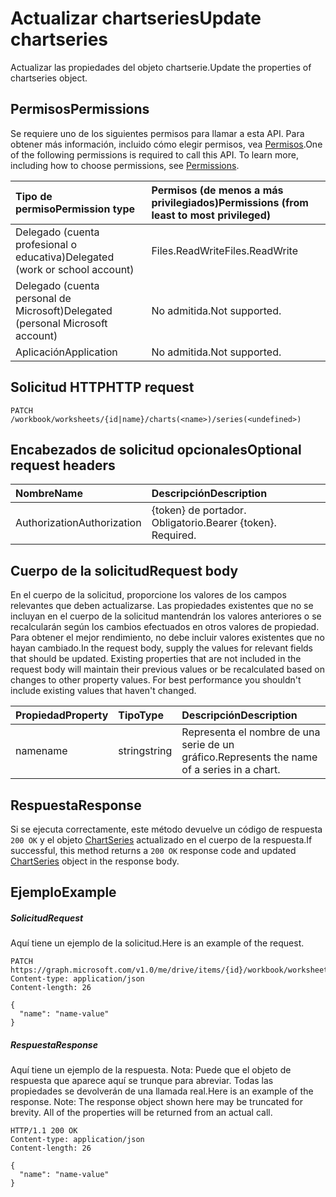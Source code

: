 # <a name="update-chartseries"></a><span data-ttu-id="9eec7-101">Actualizar chartseries</span><span class="sxs-lookup"><span data-stu-id="9eec7-101">Update chartseries</span></span>

<span data-ttu-id="9eec7-102">Actualizar las propiedades del objeto chartserie.</span><span class="sxs-lookup"><span data-stu-id="9eec7-102">Update the properties of chartseries object.</span></span>
## <a name="permissions"></a><span data-ttu-id="9eec7-103">Permisos</span><span class="sxs-lookup"><span data-stu-id="9eec7-103">Permissions</span></span>
<span data-ttu-id="9eec7-p101">Se requiere uno de los siguientes permisos para llamar a esta API. Para obtener más información, incluido cómo elegir permisos, vea [Permisos](../../../concepts/permissions_reference.md).</span><span class="sxs-lookup"><span data-stu-id="9eec7-p101">One of the following permissions is required to call this API. To learn more, including how to choose permissions, see [Permissions](../../../concepts/permissions_reference.md).</span></span>

|<span data-ttu-id="9eec7-106">Tipo de permiso</span><span class="sxs-lookup"><span data-stu-id="9eec7-106">Permission type</span></span>      | <span data-ttu-id="9eec7-107">Permisos (de menos a más privilegiados)</span><span class="sxs-lookup"><span data-stu-id="9eec7-107">Permissions (from least to most privileged)</span></span>              |
|:--------------------|:---------------------------------------------------------|
|<span data-ttu-id="9eec7-108">Delegado (cuenta profesional o educativa)</span><span class="sxs-lookup"><span data-stu-id="9eec7-108">Delegated (work or school account)</span></span> | <span data-ttu-id="9eec7-109">Files.ReadWrite</span><span class="sxs-lookup"><span data-stu-id="9eec7-109">Files.ReadWrite</span></span>    |
|<span data-ttu-id="9eec7-110">Delegado (cuenta personal de Microsoft)</span><span class="sxs-lookup"><span data-stu-id="9eec7-110">Delegated (personal Microsoft account)</span></span> | <span data-ttu-id="9eec7-111">No admitida.</span><span class="sxs-lookup"><span data-stu-id="9eec7-111">Not supported.</span></span>    |
|<span data-ttu-id="9eec7-112">Aplicación</span><span class="sxs-lookup"><span data-stu-id="9eec7-112">Application</span></span> | <span data-ttu-id="9eec7-113">No admitida.</span><span class="sxs-lookup"><span data-stu-id="9eec7-113">Not supported.</span></span> |

## <a name="http-request"></a><span data-ttu-id="9eec7-114">Solicitud HTTP</span><span class="sxs-lookup"><span data-stu-id="9eec7-114">HTTP request</span></span>
<!-- { "blockType": "ignored" } -->
```http
PATCH /workbook/worksheets/{id|name}/charts(<name>)/series(<undefined>)
```
## <a name="optional-request-headers"></a><span data-ttu-id="9eec7-115">Encabezados de solicitud opcionales</span><span class="sxs-lookup"><span data-stu-id="9eec7-115">Optional request headers</span></span>
| <span data-ttu-id="9eec7-116">Nombre</span><span class="sxs-lookup"><span data-stu-id="9eec7-116">Name</span></span>       | <span data-ttu-id="9eec7-117">Descripción</span><span class="sxs-lookup"><span data-stu-id="9eec7-117">Description</span></span>|
|:-----------|:-----------|
| <span data-ttu-id="9eec7-118">Authorization</span><span class="sxs-lookup"><span data-stu-id="9eec7-118">Authorization</span></span>  | <span data-ttu-id="9eec7-p102">{token} de portador. Obligatorio.</span><span class="sxs-lookup"><span data-stu-id="9eec7-p102">Bearer {token}. Required.</span></span> |

## <a name="request-body"></a><span data-ttu-id="9eec7-121">Cuerpo de la solicitud</span><span class="sxs-lookup"><span data-stu-id="9eec7-121">Request body</span></span>
<span data-ttu-id="9eec7-p103">En el cuerpo de la solicitud, proporcione los valores de los campos relevantes que deben actualizarse. Las propiedades existentes que no se incluyan en el cuerpo de la solicitud mantendrán los valores anteriores o se recalcularán según los cambios efectuados en otros valores de propiedad. Para obtener el mejor rendimiento, no debe incluir valores existentes que no hayan cambiado.</span><span class="sxs-lookup"><span data-stu-id="9eec7-p103">In the request body, supply the values for relevant fields that should be updated. Existing properties that are not included in the request body will maintain their previous values or be recalculated based on changes to other property values. For best performance you shouldn't include existing values that haven't changed.</span></span>

| <span data-ttu-id="9eec7-125">Propiedad</span><span class="sxs-lookup"><span data-stu-id="9eec7-125">Property</span></span>     | <span data-ttu-id="9eec7-126">Tipo</span><span class="sxs-lookup"><span data-stu-id="9eec7-126">Type</span></span>   |<span data-ttu-id="9eec7-127">Descripción</span><span class="sxs-lookup"><span data-stu-id="9eec7-127">Description</span></span>|
|:---------------|:--------|:----------|
|<span data-ttu-id="9eec7-128">name</span><span class="sxs-lookup"><span data-stu-id="9eec7-128">name</span></span>|<span data-ttu-id="9eec7-129">string</span><span class="sxs-lookup"><span data-stu-id="9eec7-129">string</span></span>|<span data-ttu-id="9eec7-130">Representa el nombre de una serie de un gráfico.</span><span class="sxs-lookup"><span data-stu-id="9eec7-130">Represents the name of a series in a chart.</span></span>|

## <a name="response"></a><span data-ttu-id="9eec7-131">Respuesta</span><span class="sxs-lookup"><span data-stu-id="9eec7-131">Response</span></span>

<span data-ttu-id="9eec7-132">Si se ejecuta correctamente, este método devuelve un código de respuesta `200 OK` y el objeto [ChartSeries](../resources/chartseries.md) actualizado en el cuerpo de la respuesta.</span><span class="sxs-lookup"><span data-stu-id="9eec7-132">If successful, this method returns a `200 OK` response code and updated [ChartSeries](../resources/chartseries.md) object in the response body.</span></span>
## <a name="example"></a><span data-ttu-id="9eec7-133">Ejemplo</span><span class="sxs-lookup"><span data-stu-id="9eec7-133">Example</span></span>
##### <a name="request"></a><span data-ttu-id="9eec7-134">Solicitud</span><span class="sxs-lookup"><span data-stu-id="9eec7-134">Request</span></span>
<span data-ttu-id="9eec7-135">Aquí tiene un ejemplo de la solicitud.</span><span class="sxs-lookup"><span data-stu-id="9eec7-135">Here is an example of the request.</span></span>
<!-- {
  "blockType": "request",
  "name": "update_chartseries"
}-->
```http
PATCH https://graph.microsoft.com/v1.0/me/drive/items/{id}/workbook/worksheets/{id|name}/charts(<name>)/series(<undefined>)
Content-type: application/json
Content-length: 26

{
  "name": "name-value"
}
```
##### <a name="response"></a><span data-ttu-id="9eec7-136">Respuesta</span><span class="sxs-lookup"><span data-stu-id="9eec7-136">Response</span></span>
<span data-ttu-id="9eec7-p104">Aquí tiene un ejemplo de la respuesta. Nota: Puede que el objeto de respuesta que aparece aquí se trunque para abreviar. Todas las propiedades se devolverán de una llamada real.</span><span class="sxs-lookup"><span data-stu-id="9eec7-p104">Here is an example of the response. Note: The response object shown here may be truncated for brevity. All of the properties will be returned from an actual call.</span></span>
<!-- {
  "blockType": "response",
  "truncated": true,
  "@odata.type": "microsoft.graph.chartSeries"
} -->
```http
HTTP/1.1 200 OK
Content-type: application/json
Content-length: 26

{
  "name": "name-value"
}
```

<!-- uuid: 8fcb5dbc-d5aa-4681-8e31-b001d5168d79
2015-10-25 14:57:30 UTC -->
<!-- {
  "type": "#page.annotation",
  "description": "Update chartseries",
  "keywords": "",
  "section": "documentation",
  "tocPath": ""
}-->